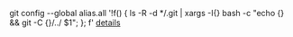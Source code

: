 

git config --global alias.all '!f() { ls -R -d */.git | xargs -I{} bash -c "echo {} && git -C {}/../ $1"; }; f' [details](https://stackoverflow.com/questions/3497123/run-git-pull-over-all-subdirectories)
